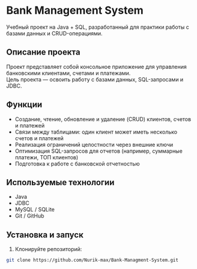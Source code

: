# Bank Management System

Учебный проект на Java + SQL, разработанный для практики работы с базами данных и CRUD-операциями.

## Описание проекта
Проект представляет собой консольное приложение для управления банковскими клиентами, счетами и платежами.  
Цель проекта — освоить работу с базами данных, SQL-запросами и JDBC.

## Функции
- Создание, чтение, обновление и удаление (CRUD) клиентов, счетов и платежей  
- Связи между таблицами: один клиент может иметь несколько счетов и платежей  
- Реализация ограничений целостности через внешние ключи  
- Оптимизация SQL-запросов для отчетов (например, суммарные платежи, ТОП клиентов)  
- Подготовка к работе с банковской отчетностью

## Используемые технологии
- Java  
- JDBC  
- MySQL / SQLite  
- Git / GitHub

## Установка и запуск
1. Клонируйте репозиторий:  
```bash
git clone https://github.com/Nurik-max/Bank-Managment-System.git
